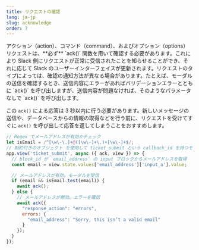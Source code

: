 ```yaml
---
title: リクエストの確認
lang: ja-jp
slug: acknowledge
order: 7
---
```


<div class="section-content">
アクション（action）、コマンド（command）、およびオプション（options）リクエストは、**必ず** `ack()` 関数を用いて確認する必要があります。これにより Slack 側にリクエストが正常に受信されたことを知らせることができ、それに応じて Slack のユーザーインターフェイスが更新されます。リクエストのタイプによっては、確認の通知方法が異なる場合があります。たとえば、モーダルの送信を確認するとき、送信内容にエラーがあればバリデーションエラーとともに `ack()` を呼び出しますが、送信内容が問題なければ、そのようなパラメータなしで `ack()` を呼び出します。

この `ack()` による応答は 3 秒以内に行う必要があります。新しいメッセージの送信や、データベースからの情報の取得などを行う前に、リクエストを受けてすぐに `ack()` を呼び出して応答を返してしまうことをおすすめします。
</div>

```javascript
// Regex でメールアドレスが有効かチェック
let isEmail = /^[\w\-\.]+@([\w\-]+\.)+[\w\-]+$/;
// 制約付きのオブジェクト を使用して ticket_submit という callback_id を持つモーダル送信をリッスン
app.view('ticket_submit', async ({ ack, view }) => {
  // block_id が `email_address` の input ブロックからメールアドレスを取得
  const email = view.state.values['email_address']['input_a'].value;

  // メールアドレスが有効。モーダルを受信
  if (email && isEmail.test(email)) {
    await ack();
  } else {
    // メールアドレスが無効。エラーを確認
    await ack({
      "response_action": "errors",
      errors: {
        "email_address": "Sorry, this isn’t a valid email"
      }
    });
  }
});
```
